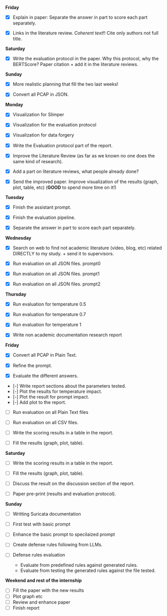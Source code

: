 **Friday**
- [x] Explain in paper: Separate the answer in part to score each part separately.
- [x] Links in the literature review. *Coherent text*!! Cite only authors not full title.


**Saturday**
- [x] Write the evaluation protocol in the paper. Why this protocol, why the BERTScore? Paper citation + add it in the literature reviews. 


**Sunday**
- [x] More realistic planning that fill the two last weeks!
- [x] Convert all PCAP in JSON.
      



**Monday**
- [x] Visualization for Slimper
- [x] Visualization for the evaluation protocol
- [x] Visualization for data forgery

- [x] Write the Evaluation protocol part of the report.

- [x] Improve the Literature Review (as far as we known no one does the same kind of research).
- [x] Add a part on literature reviews, what people already done?
- [x] Send the improved paper. Improve visualization of the results (graph, plot, table, etc) (**GOOD** to spend more time on it!)


**Tuesday**
- [x] Finish the assistant prompt.
- [x] Finish the evaluation pipeline.
- [x] Separate the answer in part to score each part separately.


**Wednesday**

- [x] Search on web to find not academic literature (video, blog, etc) related DIRECTLY to my study. + send it to supervisors.

- [x] Run evaluation on all JSON files. prompt0 
- [x] Run evaluation on all JSON files. prompt1
- [x] Run evaluation on all JSON files. prompt2


**Thursday**
- [x] Run evaluation for temperature 0.5
- [x] Run evaluation for temperature 0.7
- [x] Run evaluation for temperature 1
- [x] Write non academic documentation research report



**Friday**
- [x] Convert all PCAP in Plain Text.

- [x] Refine the prompt.
- [x] Evaluate the different answers.

- [-] Write report sections about the parameters tested.
- [-] Plot the results for temperature impact.
- [-] Plot the result for prompt impact.
- [-] Add plot to the report.

- [ ] Run evaluation on all Plain Text files
- [ ] Run evaluation on all CSV files.

- [ ] Write the scoring results in a table in the report.
- [ ] Fill the results (graph, plot, table).




**Saturday**
- [ ] Write the scoring results in a table in the report.
- [ ] Fill the results (graph, plot, table).
- [ ] Discuss the result on the discussion section of the report.
      
- [ ] Paper pre-print (results and evaluation protocol).


**Sunday**
- [ ] Writting Suricata documentation
- [ ] First test with basic prompt

- [ ] Enhance the basic prompt to specilaized prompt
- [ ] Create defense rules following from LLMs.

- [ ] Defense rules evaluation
    - Evaluate from predefined rules against generated rules.
    - Evaluate from testing the generated rules against the file tested.



**Weekend and rest of the internship**
- [ ] Fill the paper with the new results
- [ ] Plot graph etc
- [ ] Review and enhance paper
- [ ] Finish report
